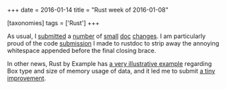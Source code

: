 +++
date = 2016-01-14
title = "Rust week of 2016-01-08"

[taxonomies]
tags = ['Rust']
+++

As usual, I [submitted] a [number] of [small][] [doc][] [changes]. I am
particularly proud of the code [submission] I made to rustdoc to strip
away the annoying whitespace appended before the final closing brace.

In other news, Rust by Example has [a very illustrative example]
regarding Box type and size of memory usage of data, and it led me to
submit [a tiny improvement].

  [submitted]: https://github.com/rust-lang/rust/pull/30909
  [number]: https://github.com/rust-lang/rust/pull/30910
  [small]: https://github.com/rust-lang/rust/pull/30911
  [doc]: https://github.com/rust-lang/rust/pull/30912
  [changes]: https://github.com/rust-lang/rust/pull/30914
  [submission]: https://github.com/rust-lang/rust/pull/30920
  [a very illustrative example]: http://rustbyexample.com/std/box.html
  [a tiny improvement]: https://github.com/rust-lang/rust-by-example/pull/696
